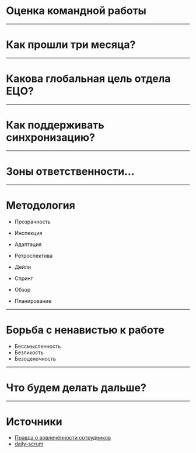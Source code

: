 # Оценка командной работы

---

# Как прошли три месяца?

---

# Какова глобальная цель отдела ЕЦО?

---

# Как поддерживать синхронизацию?

---

# Зоны ответственности...

---

# Методология

* Прозрачность
* Инспекция
* Адаптация

* Ретроспектива
* Дейли
* Спринт
* Обзор
* Планирование

---

# Борьба с ненавистью к работе

* Бессмысленность
* Безликость
* Безоценочность

---

# Что будем делать дальше?

---

# Источники

* [Правда о вовлечённости сотрудников](https://music.yandex.ru/album/28622361)
* [daily-scrum](https://scrumtrek.ru/blog/agile-scrum/scrum-glossary/3720/daily-scrum/)
